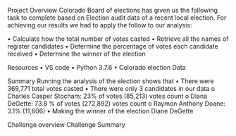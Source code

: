 Project Overview
Colorado Board of elections has given us the following task to complete based on Election audit data of a recent local election. For achieving our results we had to apply the follow to our analysis:

•	Calculate how the total number of votes casted
•	Retrieve all the names of register candidates 
•	Determine the percentage of votes each candidate received
•	Determine the winner of the election

Resources
•	VS code 
•	Python 3.7.6
•	Colorado election Data

Summary
Running the analysis of the election shows that 
•	There were 369,771 total votes casted
•	There were only 3 candidates in our data
o	Charles Casper Stocham: 23% of votes (85,213) votes count
o	Diana DeGette: 73.8 % of votes (272,892) votes count
o	Raymon Anthony Doane: 3.1% (11,606)
•	Making the winner of the election Diane DeGette 

Challenge overview
Challenge Summary


